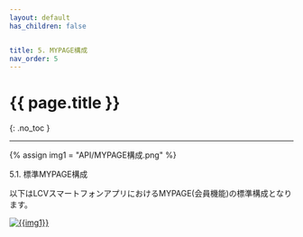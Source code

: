 ```yaml
---
layout: default
has_children: false


title: 5. MYPAGE構成
nav_order: 5
---
```


# {{ page.title }}
{: .no_toc }


---
{% assign img1 = "API/MYPAGE構成.png" %}


5.1.	標準MYPAGE構成

以下はLCVスマートフォンアプリにおけるMYPAGE(会員機能)の標準構成となります。

<a href="{{ site.imgURL | append: img1 }}" target="_blank"> <img src="{{ site.imgURL | append: img1 }}" alt="{{img1}}"></a>
